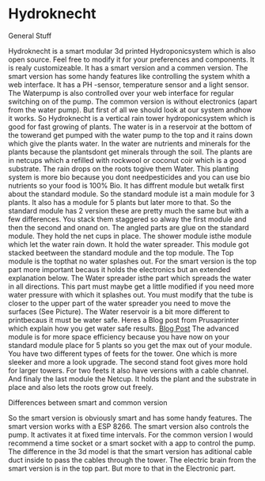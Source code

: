 # Hydroknecht


General Stuff


Hydroknecht is a smart modular 3d printed Hydroponicsystem which is also open source. Feel free to modify it for your preferences and components. It is realy
customizeable. It has a smart version and a commen version. The smart version has some handy features like controlling the system whith a web interface. It has a PH
-sensor, temperature sensor and a light sensor. The Waterpump is also controlled over your web interface for regular switching on of the pump. The common version is
without electronics (apart from the water pump). But first of all we should look at our system andhow it works. So Hydroknecht is a vertical rain tower hydroponicsystem which is good
for fast growing of plants. The water is in a reservoir at the bottom of the towerand get pumped with the water pump to the top and it rains down which
give the plants water. In the water are nutrients and minerals for the plants because the plantsdont get minerals through the soil. The plants are in netcups which a
refilled with rockwool or coconut coir which is a good substrate. The rain drops on the roots togive them Water. This planting system is more bio because you dont needpesticides and 
you can use bio nutrients so your food is 100% Bio. It has diffrent module but wetalk first about the standard module. So the standard module ist a main module for 3 plants. It also 
has a module for 5 plants but later more to that. So the standard module has 2 version these are pretty much the same but with a few
differences. You stack them staggered so alway the first module and then the second and onand on. The angled parts are glue on the standard module. They hold the net
cups in place. The shower module isthe module which let the water rain down. It hold the water spreader. This module got stacked beetween the standard module and the top module. The
Top module is the topthat no water splashes out. For the smart version is the top part more important becaus it holds the electronics but an extended 
explanation below. The Water spreader isthe part which spreads the water in all directions. This part must maybe get a little modified if you need more water pressure
with which it splashes out. You must modify that the tube is closer to the upper part of the water spreader you need to move the surfaces (See Picture). The Water
reservoir is a bit more different to printbecaus it must be water safe. Heres a Blog post from Prusaprinter which explain how you get water safe results. [Blog Post](https://blog.prusaprinters.org/watertight-3d-printing-pt1-vases-cups-and-other-open-models_48949/)
The advanced module is for more space efficiency because you have now on your standard module place for 5 plants so you get the max out of your module. You have two
different types of feets for the tower. One which is more sleeker and more a look upgrade. The second stand foot gives more hold for larger towers. For two feets it also
have versions with a cable channel. And finaly the last module the Netcup. It holds the plant and the substrate in place and also lets the roots grow out freely.


Differences between smart and common version


So the smart version is obviously smart and has some handy features. The smart version works with a ESP 8266. The smart version also controls the pump. It activates it at fixed time 
intervals. For the common version I would recommend a time socket or a smart socket with a app to control the pump. The difference in the 3d model is that the smart version has 
aditional cable duct inside to pass the cables through the tower. The electric brain from the smart version is in the top part. But more to that in the Electronic part.
